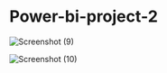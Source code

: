 # Power-bi-project-2
![Screenshot (9)](https://github.com/SOORAJ-DSML/Power-bi-project-2/assets/133573084/b5dadbca-7fb3-43eb-83b0-44065342b70e)

![Screenshot (10)](https://github.com/SOORAJ-DSML/Power-bi-project-2/assets/133573084/a53e3b71-c679-4710-9f20-92f06fcf7e9e)
